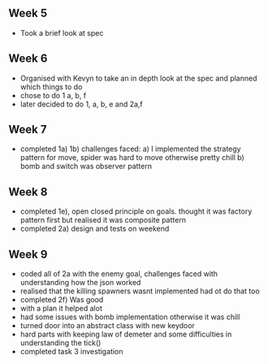 ## Week 5
- Took a brief look at spec
## Week 6

- Organised with Kevyn to take an in depth look at the spec and planned which things to do
- chose to do 1 a, b, f
- later decided to do 1, a, b, e and 2a,f

## Week 7

- completed 1a) 1b)
challenges faced: a) I implemented the strategy pattern for move, spider was hard to move otherwise pretty chill
b) bomb and switch was observer pattern

## Week 8

- completed 1e), open closed principle on goals. thought it was factory pattern first but realised it was composite pattern
- completed 2a) design and tests on weekend

## Week 9
- coded all of 2a with the enemy goal, challenges faced with understanding how the json worked
- realised that the killing spawners wasnt implemented had ot do that too
- completed 2f) Was good
- with a plan it helped alot
- had some issues with bomb implementation otherwise it was chill
- turned door into an abstract class with new keydoor
- hard parts with keeping law of demeter and some difficulties in understanding the tick()
- completed task 3 investigation
